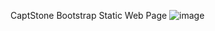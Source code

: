 CaptStone Bootstrap Static Web Page
![image](https://github.com/kaungkaunglay/capstone1/assets/102147034/e48b0a3a-c161-42cd-93c7-65a0fb874a80)
